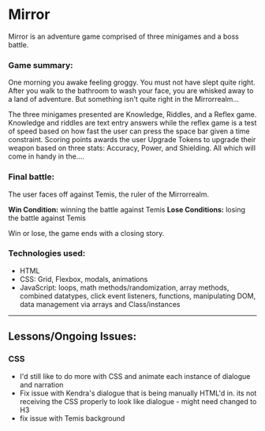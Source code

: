 # Mirror

Mirror is an adventure game comprised of three minigames and a boss battle.

### Game summary:
One morning you awake feeling groggy. You must not have slept quite right. After you walk to the bathroom to wash your face, you are whisked away to a land of adventure. But something isn't quite right in the Mirrorrealm...

The three minigames presented are Knowledge, Riddles, and a Reflex game. Knowledge and riddles are text entry answers while the reflex game is a test of speed based on how fast the user can press the space bar given a time constraint. Scoring points awards the user Upgrade Tokens to upgrade their weapon based on three stats: Accuracy, Power, and Shielding. All which will come in handy in the....

### Final battle:

The user faces off against Temis, the ruler of the Mirrorrealm.

**Win Condition:** winning the battle against Temis
**Lose Conditions:** losing the battle against Temis

Win or lose, the game ends with a closing story.

### Technologies used:
- HTML
- CSS: Grid, Flexbox, modals, animations
- JavaScript: loops, math methods/randomization, array methods, combined datatypes, click event listeners, functions, manipulating DOM, data management via arrays and Class/instances
___
## Lessons/Ongoing Issues:
### CSS
- I'd still like to do more with CSS and animate each instance of dialogue and narration
- Fix issue with Kendra's dialogue that is being manually HTML'd in. its not receiving the CSS properly to look like dialogue - might need changed to H3
- fix issue with Temis background

